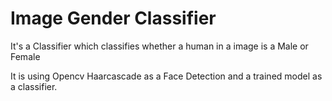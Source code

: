 # Image Gender Classifier

It's a Classifier which classifies whether a human in a image is a Male or Female 

It is using Opencv Haarcascade as a Face Detection and a trained model as a classifier.

